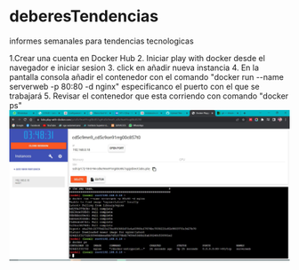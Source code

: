 # deberesTendencias
informes semanales para tendencias tecnologicas

1.Crear una cuenta en Docker Hub 
2. Iniciar play with docker desde el navegador e iniciar sesion
3. click en añadir nueva instancia
4. En la pantalla consola añadir el contenedor con el comando "docker run --name serverweb -p 80:80 -d nginx" especificanco el puerto con el que se trabajará
5. Revisar el contenedor que esta corriendo con comando "docker ps"
![Screenshot](1.jpg)
